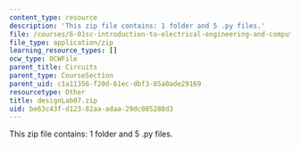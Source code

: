 ```yaml
---
content_type: resource
description: 'This zip file contains: 1 folder and 5 .py files.'
file: /courses/6-01sc-introduction-to-electrical-engineering-and-computer-science-i-spring-2011/be63c43fd12382aaadaa29dc085288d3_designLab07.zip
file_type: application/zip
learning_resource_types: []
ocw_type: OCWFile
parent_title: Circuits
parent_type: CourseSection
parent_uid: c1a11356-f20d-61ec-dbf3-85a0ade29169
resourcetype: Other
title: designLab07.zip
uid: be63c43f-d123-82aa-adaa-29dc085288d3
---
```

This zip file contains: 1 folder and 5 .py files.


